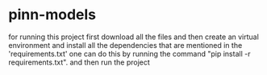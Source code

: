 # pinn-models
for running this project first download all the files and then create an virtual environment and install all the dependencies that are mentioned in the 'requirements.txt'
one can do this by running the command "pip install -r requirements.txt".
and then run the project
